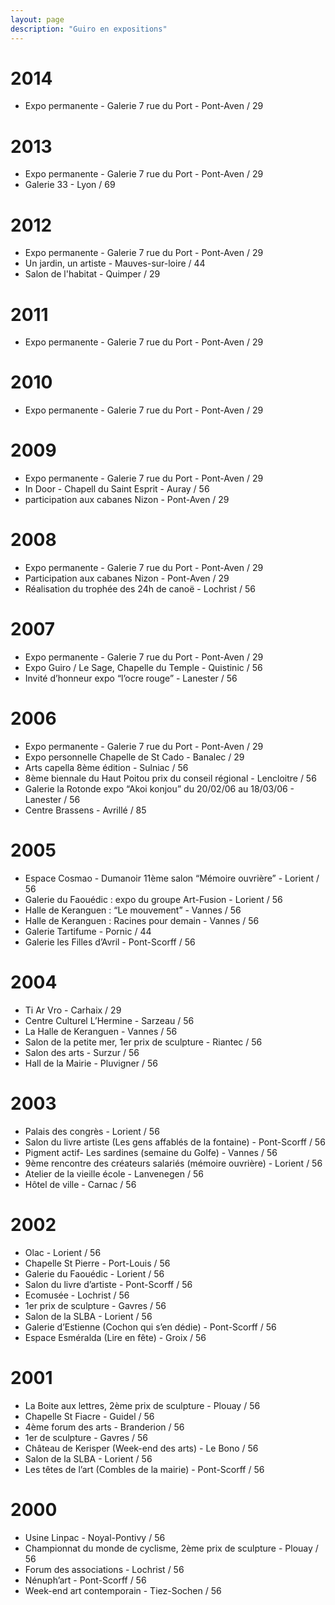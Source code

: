 ```yaml
---
layout: page
description: "Guiro en expositions"
---
```


2014
====
- Expo permanente - Galerie 7 rue du Port - Pont-Aven / 29


2013
====
- Expo permanente - Galerie 7 rue du Port - Pont-Aven / 29
- Galerie 33 - Lyon / 69

2012
====
- Expo permanente - Galerie 7 rue du Port - Pont-Aven / 29
- Un jardin, un artiste - Mauves-sur-loire / 44
- Salon de l'habitat - Quimper / 29

2011
====
- Expo permanente - Galerie 7 rue du Port - Pont-Aven / 29

2010
====
- Expo permanente - Galerie 7 rue du Port - Pont-Aven / 29

2009
====
- Expo permanente - Galerie 7 rue du Port - Pont-Aven / 29
- In Door - Chapell du Saint Esprit - Auray / 56
- participation aux cabanes Nizon - Pont-Aven / 29

2008
====
- Expo permanente - Galerie 7 rue du Port - Pont-Aven / 29  
- Participation aux cabanes Nizon - Pont-Aven / 29  
- Réalisation du trophée des 24h de canoë - Lochrist / 56  

2007
====
- Expo permanente - Galerie 7 rue du Port - Pont-Aven / 29
- Expo Guiro / Le Sage, Chapelle du Temple - Quistinic / 56  
- Invité d’honneur expo “l’ocre rouge” - Lanester / 56  

2006
====
- Expo permanente - Galerie 7 rue du Port - Pont-Aven / 29
- Expo personnelle Chapelle de St Cado - Banalec / 29  
- Arts capella 8ème édition - Sulniac / 56  
- 8ème biennale du Haut Poitou prix du conseil régional - Lencloitre / 56  
- Galerie la Rotonde expo “Akoi konjou” du 20/02/06 au 18/03/06 - Lanester / 56  
- Centre Brassens - Avrillé / 85  

2005
====
- Espace Cosmao - Dumanoir 11ème salon “Mémoire ouvrière” - Lorient / 56  
- Galerie du Faouédic : expo du groupe Art-Fusion - Lorient / 56  
- Halle de Keranguen : “Le mouvement” - Vannes / 56  
- Halle de Keranguen : Racines pour demain - Vannes / 56  
- Galerie Tartifume - Pornic / 44  
- Galerie les Filles d’Avril - Pont-Scorff / 56  

2004
====
- Ti Ar Vro - Carhaix / 29  
- Centre Culturel L’Hermine - Sarzeau / 56  
- La Halle de Keranguen - Vannes / 56  
- Salon de la petite mer, 1er prix de sculpture - Riantec / 56  
- Salon des arts - Surzur / 56  
- Hall de la Mairie - Pluvigner / 56  

2003
====
- Palais des congrès - Lorient / 56  
- Salon du livre artiste (Les gens affablés de la fontaine) - Pont-Scorff / 56  
- Pigment actif- Les sardines (semaine du Golfe) - Vannes / 56  
- 9ème rencontre des créateurs salariés (mémoire ouvrière) - Lorient / 56  
- Atelier de la vieille école - Lanvenegen / 56  
- Hôtel de ville - Carnac / 56  

2002
====
- Olac - Lorient / 56  
- Chapelle St Pierre - Port-Louis / 56  
- Galerie du Faouédic - Lorient / 56  
- Salon du livre d’artiste - Pont-Scorff / 56  
- Ecomusée - Lochrist / 56  
- 1er prix de sculpture - Gavres / 56  
- Salon de la SLBA - Lorient / 56  
- Galerie d’Estienne (Cochon qui s’en dédie) - Pont-Scorff / 56  
- Espace Esméralda (Lire en fête) - Groix / 56  

2001
====
- La Boite aux lettres, 2ème prix de sculpture - Plouay / 56  
- Chapelle St Fiacre - Guidel / 56  
- 4ème forum des arts - Branderion / 56  
- 1er de sculpture - Gavres / 56  
- Château de Kerisper (Week-end des arts) - Le Bono / 56  
- Salon de la SLBA - Lorient / 56  
- Les têtes de l’art (Combles de la mairie) - Pont-Scorff / 56  

2000
====
- Usine Linpac - Noyal-Pontivy / 56  
- Championnat du monde de cyclisme, 2ème prix de sculpture - Plouay / 56  
- Forum des associations - Lochrist / 56  
- Nénuph’art - Pont-Scorff / 56  
- Week-end art contemporain - Tiez-Sochen / 56  
